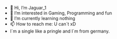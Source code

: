 - 👋 Hi, I’m Jaguar_1
- 👀 I’m interested in Gaming, Programming and fun
- 🌱 I’m currently learning nothing
- 📫 How to reach me: U can´t xD
- I´m a single like a pringle and I´m from germany. 

<!---
Jaguar19640/Jaguar19640 is a ✨ special ✨ repository because its `README.md` (this file) appears on your GitHub profile.
You can click the Preview link to take a look at your changes.
--->
